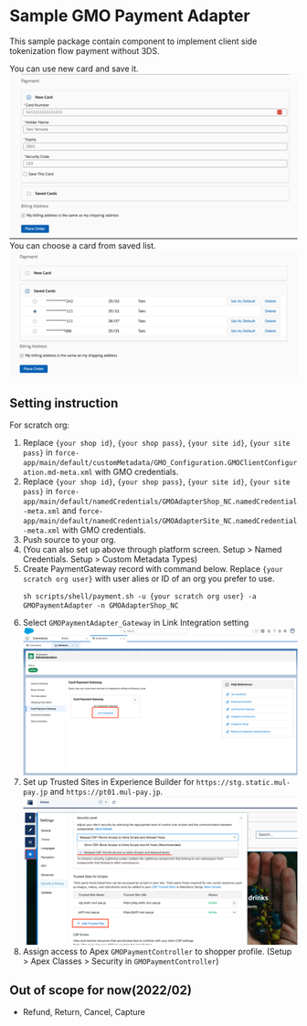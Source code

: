 # Sample GMO Payment Adapter
This sample package contain component to implement client side tokenization flow payment without 3DS.

You can use new card and save it.
![](images/form.png)
You can choose a card from saved list.
![](images/list.png)

## Setting instruction

For scratch org:
1. Replace `{your shop id}`, `{your shop pass}`, `{your site id}`, `{your site pass}` in `force-app/main/default/customMetadata/GMO_Configuration.GMOClientConfiguration.md-meta.xml` with GMO credentials. 
1. Replace `{your shop id}`, `{your shop pass}`, `{your site id}`, `{your site pass}` in `force-app/main/default/namedCredentials/GMOAdapterShop_NC.namedCredential-meta.xml` and `force-app/main/default/namedCredentials/GMOAdapterSite_NC.namedCredential-meta.xml` with GMO credentials. 
1. Push source to your org.
1. (You can also set up above through platform screen. Setup > Named Credentials. Setup > Custom Metadata Types)
1. Create PaymentGateway record with command below. Replace `{your scratch org user}` with user alies or ID of an org you prefer to use.
    ```
    sh scripts/shell/payment.sh -u {your scratch org user} -a GMOPaymentAdapter -n GMOAdapterShop_NC
    ```
1. Select `GMOPaymentAdapter_Gateway` in Link Integration setting
    ![](images/link_integration.png)
1. Set up Trusted Sites in Experience Builder for `https://stg.static.mul-pay.jp` and `https://pt01.mul-pay.jp`.
    ![](images/csp.png)
1. Assign access to Apex `GMOPaymentController` to shopper profile. (Setup > Apex Classes > Security in `GMOPaymentController`)


## Out of scope for now(2022/02)
- Refund, Return, Cancel, Capture
